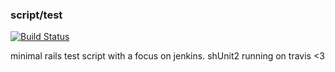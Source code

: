 ### script/test

[![Build Status](https://secure.travis-ci.org/rubiii/script-test.png)](http://travis-ci.org/rubiii/script-test)

minimal rails test script with a focus on jenkins.
shUnit2 running on travis <3
